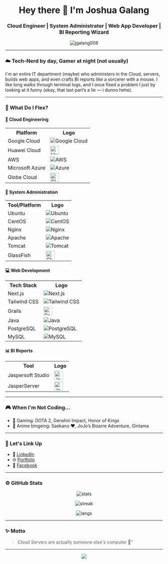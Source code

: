 <h1 align="center">Hey there 👋 I'm Joshua Galang</h1>
<h3 align="center">Cloud Engineer | System Administrator | Web App Developer | BI Reporting Wizard</h3>

<p align="center">
  <img src="https://komarev.com/ghpvc/?username=jgalang008&label=Profile+Views&color=red&style=flat-square" alt="jgalang008" />
</p>

---

### ☁️ Tech-Nerd by day, Gamer at night (not usually)

I'm an entire IT department (maybe) who administers in the Cloud, servers, builds web apps, and even crafts BI reports like a sorcerer with a mouse. I like long walks through terminal logs, and I once fixed a problem I just by looking at it funny (okay, that last part’s a lie — i dunno hehe).

---

<h3>🧠 What Do I Flex?</h3>

<h4>🚀 Cloud Engineering</h4>
<table>
  <tr>
    <th>Platform</th>
    <th>Logo</th>
  </tr>
  <tr>
    <td>Google Cloud</td>
    <td><img src="https://img.shields.io/badge/Google%20Cloud-4285F4?logo=googlecloud&logoColor=white&style=for-the-badge" alt="Google Cloud"></td>
  </tr>
  <tr>
    <td>Huawei Cloud</td>
    <td><img src="https://img.icons8.com/external-tal-revivo-shadow-tal-revivo/96/external-huawei-technologies-company-a-chinese-multinational-technology-provides-telecommunications-equipment-and-consumer-electronics-logo-shadow-tal-revivo.png" alt="Huawei Cloud" height="28" /></td>
  </tr>
  <tr>
    <td>AWS</td>
    <td><img src="https://img.shields.io/badge/Amazon%20AWS-232F3E?logo=amazonaws&logoColor=white&style=for-the-badge" alt="AWS"></td>
  </tr>
  <tr>
    <td>Microsoft Azure</td>
    <td><img src="https://img.shields.io/badge/Azure-0078D4?logo=microsoftazure&logoColor=white&style=for-the-badge" alt="Azure"></td>
  </tr>
  <tr>
    <td>Globe Cloud</td>
    <td><img src="https://companieslogo.com/img/orig/GTMEY-a1d3b2cf.png?t=1720244492" alt="Globe Cloud" height="28" /></td>
  </tr>
</table>

<h4>🧰 System Administration</h4>
<table>
  <tr>
    <th>Tool/Platform</th>
    <th>Logo</th>
  </tr>
  <tr>
    <td>Ubuntu</td>
    <td><img src="https://img.shields.io/badge/Ubuntu-E95420?logo=ubuntu&logoColor=white&style=for-the-badge" alt="Ubuntu"></td>
  </tr>
  <tr>
    <td>CentOS</td>
    <td><img src="https://img.shields.io/badge/CentOS-262577?logo=centos&logoColor=white&style=for-the-badge" alt="CentOS"></td>
  </tr>
  <tr>
    <td>Nginx</td>
    <td><img src="https://img.shields.io/badge/Nginx-009639?logo=nginx&logoColor=white&style=for-the-badge" alt="Nginx"></td>
  </tr>
  <tr>
    <td>Apache</td>
    <td><img src="https://img.shields.io/badge/Apache-D22128?logo=apache&logoColor=white&style=for-the-badge" alt="Apache"></td>
  </tr>
  <tr>
    <td>Tomcat</td>
    <td><img src="https://img.shields.io/badge/Tomcat-F8DC75?logo=apachetomcat&logoColor=black&style=for-the-badge" alt="Tomcat"></td>
  </tr>
  <tr>
    <td>GlassFish</td>
    <td><img src="https://upload.wikimedia.org/wikipedia/en/8/85/GlassFish_logo.svg" alt="GlassFish" height="28" /></td>
  </tr>
</table>

<h4>💻 Web Development</h4>
<table>
  <tr>
    <th>Tech Stack</th>
    <th>Logo</th>
  </tr>
  <tr>
    <td>Next.js</td>
    <td><img src="https://img.shields.io/badge/Next.js-000000?logo=nextdotjs&logoColor=white&style=for-the-badge" alt="Next.js"></td>
  </tr>
  <tr>
    <td>Tailwind CSS</td>
    <td><img src="https://img.shields.io/badge/Tailwind%20CSS-06B6D4?logo=tailwindcss&logoColor=white&style=for-the-badge" alt="Tailwind CSS"></td>
  </tr>
  <tr>
    <td>Grails</td>
    <td><img src="https://images.g2crowd.com/uploads/product/image/large_detail/large_detail_36f1bae8310bb7a2f8417ff867932e4a/grails.png" alt="Grails" height="28" /></td>
  </tr>
  <tr>
    <td>Java</td>
    <td><img src="https://img.shields.io/badge/Java-007396?logo=java&logoColor=white&style=for-the-badge" alt="Java"></td>
  </tr>
  <tr>
    <td>PostgreSQL</td>
    <td><img src="https://img.shields.io/badge/PostgreSQL-4169E1?logo=postgresql&logoColor=white&style=for-the-badge" alt="PostgreSQL"></td>
  </tr>
  <tr>
    <td>MySQL</td>
    <td><img src="https://img.shields.io/badge/MySQL-4479A1?logo=mysql&logoColor=white&style=for-the-badge" alt="MySQL"></td>
  </tr>
</table>

<h4>📊 BI Reports</h4>
<table>
  <tr>
    <th>Tool</th>
    <th>Logo</th>
  </tr>
  <tr>
    <td>Jaspersoft Studio</td>
    <td><img src="https://logodix.com/logo/1745696.jpg" alt="Jaspersoft Studio" height="28" /></td>
  </tr>
  <tr>
    <td>JasperServer</td>
    <td><img src="https://cdn-1.webcatalog.io/catalog/jaspersoft/jaspersoft-icon-filled-256.png?v=1745891749842" alt="JasperServer" height="28" /></td>
  </tr>
</table>


---

### 🎮 When I'm Not Coding...

- 👾 Gaming: DOTA 2, Genshin Impact, Honor of Kings
- 🍿 Anime bingeing: Saekano ❤️, JoJo’s Bizarre Adventure, Gintama

---

### 🔗 Let's Link Up

- 💼 [LinkedIn](https://www.linkedin.com/in/galangjoshua)
- 🌐 [Portfolio](https://jgalanng.com)
- 💬 [Facebook](https://facebook.com/Hachiko008)

---

### ⚙️ GitHub Stats

<p align="center">
  <img src="https://github-readme-stats.vercel.app/api?username=jgalang0923&show_icons=true&theme=tokyonight&hide_border=true" alt="stats" />
</p>
<p align="center">
  <img src="https://github-readme-streak-stats.herokuapp.com?user=jgalang0923&theme=tokyonight&hide_border=true" alt="streak" />
</p>
<p align="center">
  <img src="https://github-readme-stats.vercel.app/api/top-langs/?username=jgalang0923&layout=compact&theme=tokyonight&hide_border=true" alt="langs" />
</p>

---

### ✨ Motto

> Cloud Servers are actually someone else's computer 🥴"

---

<p align="center">
  <img src="https://capsule-render.vercel.app/api?type=wave&color=auto&height=100&section=footer&fontColor=ffffff&text=Thanks+for+scrolling!&animation=twinkling" />
</p>
